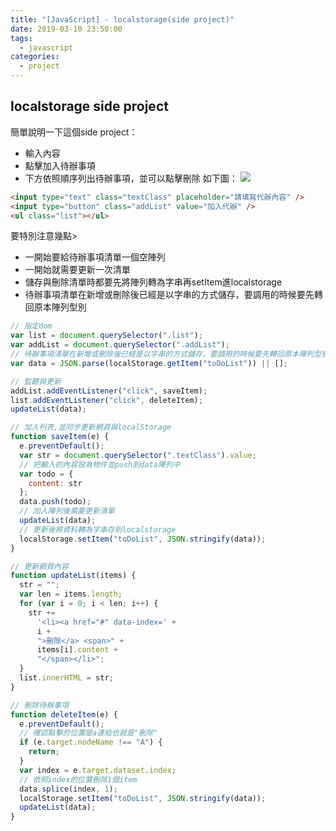```yaml
---
title: "[JavaScript] - localstorage(side project)"
date: 2019-03-10 23:50:00
tags:
  - javascript
categories:
  - project
---
```

## localstorage side project
簡單說明一下這個side project：
- 輸入內容
- 點擊加入待辦事項
- 下方依照順序列出待辦事項，並可以點擊刪除
如下圖：
![](https://i.imgur.com/qtwNZ3Y.png)

```html
<input type="text" class="textClass" placeholder="請填寫代辦內容" />
<input type="button" class="addList" value="加入代辦" />
<ul class="list"></ul>
```

要特別注意幾點>
- 一開始要給待辦事項清單一個空陣列
- 一開始就需要更新一次清單
- 儲存與刪除清單時都要先將陣列轉為字串再setItem進localstorage
- 待辦事項清單在新增或刪除後已經是以字串的方式儲存，要調用的時候要先轉回原本陣列型別

```js
// 指定dom
var list = document.querySelector(".list");
var addList = document.querySelector(".addList");
// 待辦事項清單在新增或刪除後已經是以字串的方式儲存，要調用的時候要先轉回原本陣列型別
var data = JSON.parse(localStorage.getItem("toDoList")) || [];

// 監聽與更新
addList.addEventListener("click", saveItem);
list.addEventListener("click", deleteItem);
updateList(data);

// 加入列表,並同步更新網頁與localStorage
function saveItem(e) {
  e.preventDefault();
  var str = document.querySelector(".textClass").value;
  // 把輸入的內容設為物件並push到data陣列中
  var todo = {
    content: str
  };
  data.push(todo);
  // 加入陣列後需要更新清單
  updateList(data);
  // 更新後將資料轉為字串存到localstorage
  localStorage.setItem("toDoList", JSON.stringify(data));
}

// 更新網頁內容
function updateList(items) {
  str = "";
  var len = items.length;
  for (var i = 0; i < len; i++) {
    str +=
      '<li><a href="#" data-index=' +
      i +
      ">刪除</a> <span>" +
      items[i].content +
      "</span></li>";
  }
  list.innerHTML = str;
}

// 刪除待辦事項
function deleteItem(e) {
  e.preventDefault();
  // 確認點擊的位置是a連結也就是"刪除"
  if (e.target.nodeName !== "A") {
    return;
  }
  var index = e.target.dataset.index;
  // 依照index的位置刪除1個item
  data.splice(index, 1);
  localStorage.setItem("toDoList", JSON.stringify(data));
  updateList(data);
}
```

